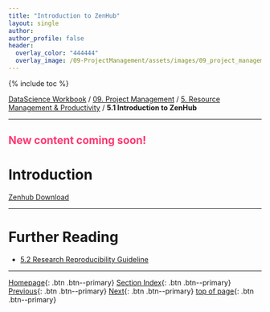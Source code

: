 ```yaml
---
title: "Introduction to ZenHub"
layout: single
author:
author_profile: false
header:
  overlay_color: "444444"
  overlay_image: /09-ProjectManagement/assets/images/09_project_management_banner.png
---
```


{% include toc %}

[DataScience Workbook](https://datascience.101workbook.org/) / [09. Project Management](../00-ProjectManagement-LandingPage.md) / [5. Resource Management & Productivity](00-resources-productivity.md) / **5.1 Introduction to ZenHub**

---


## <span style="color: #ff3870;">New content coming soon!</span>

# Introduction

[Zenhub Download](https://www.zenhub.com/extension)







___
# Further Reading
* [5.2 Research Reproducibility Guideline](02-tutorial-research-reproducibility)

___

[Homepage](../../index.md){: .btn  .btn--primary}
[Section Index](../00-ProjectManagement-LandingPage){: .btn  .btn--primary}
[Previous](00-resources-productivity){: .btn  .btn--primary}
[Next](02-tutorial-research-reproducibility){: .btn  .btn--primary}
[top of page](#introduction){: .btn  .btn--primary}
